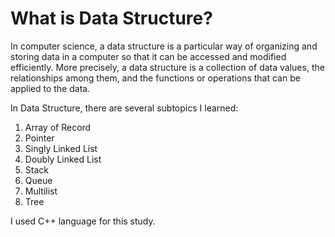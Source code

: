 # What is Data Structure?

In computer science, a data structure is a particular way of organizing and storing data in a computer so that it can be accessed and modified efficiently. More precisely, a data structure is a collection of data values, the relationships among them, and the functions or operations that can be applied to the data.

In Data Structure, there are several subtopics I learned:
1. Array of Record
2. Pointer
3. Singly Linked List
4. Doubly Linked List
5. Stack
6. Queue
7. Multilist
8. Tree

I used C++ language for this study.
